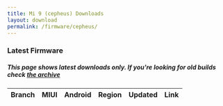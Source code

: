 ```yaml
---
title: Mi 9 (cepheus) Downloads
layout: download
permalink: /firmware/cepheus/
---
```


### Latest Firmware
##### This page shows latest downloads only. If you're looking for old builds check [the archive](/archive/firmware/cepheus/)


<div class="table-responsive-md">
<table id="firmware" class="compact table table-striped table-hover table-sm">
    <thead class="thead-dark">
        <tr>
            <th>Branch</th>
            <th>MIUI</th>
            <th>Android</th>
            <th>Region</th>
            <th>Updated</th>
            <th>Link</th>
        </tr>
    </thead>
    <script>loadFirmwareDownloads('cepheus', 'latest')</script>
</table>
</div>
